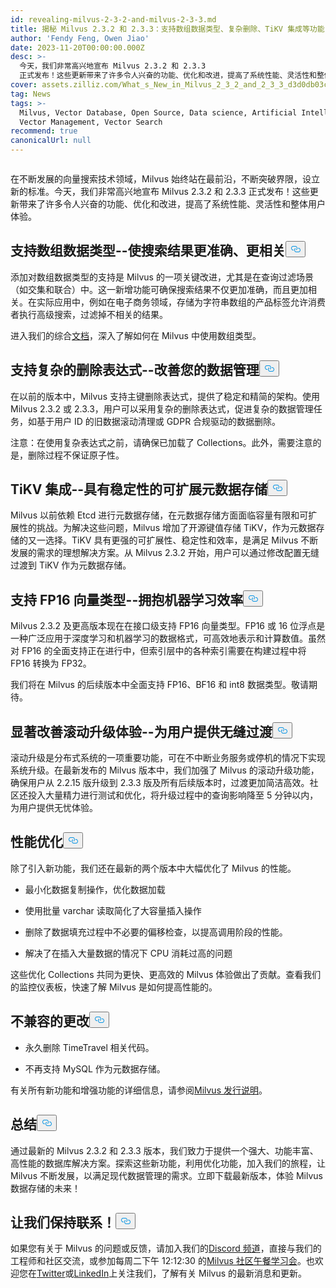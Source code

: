 ```yaml
---
id: revealing-milvus-2-3-2-and-milvus-2-3-3.md
title: 揭秘 Milvus 2.3.2 和 2.3.3：支持数组数据类型、复杂删除、TiKV 集成等功能
author: 'Fendy Feng, Owen Jiao'
date: 2023-11-20T00:00:00.000Z
desc: >-
  今天，我们非常高兴地宣布 Milvus 2.3.2 和 2.3.3
  正式发布！这些更新带来了许多令人兴奋的功能、优化和改进，提高了系统性能、灵活性和整体用户体验。
cover: assets.zilliz.com/What_s_New_in_Milvus_2_3_2_and_2_3_3_d3d0db03c3.png
tag: News
tags: >-
  Milvus, Vector Database, Open Source, Data science, Artificial Intelligence,
  Vector Management, Vector Search
recommend: true
canonicalUrl: null
---
```

<p>
  <span class="img-wrapper">
    <img translate="no" src="https://assets.zilliz.com/What_s_New_in_Milvus_2_3_2_and_2_3_3_d3d0db03c3.png" alt="" class="doc-image" id="" />
    <span></span>
  </span>
</p>
<p>在不断发展的向量搜索技术领域，Milvus 始终站在最前沿，不断突破界限，设立新的标准。今天，我们非常高兴地宣布 Milvus 2.3.2 和 2.3.3 正式发布！这些更新带来了许多令人兴奋的功能、优化和改进，提高了系统性能、灵活性和整体用户体验。</p>
<h2 id="Support-for-Array-data-types---making-search-results-more-accurate-and-relevant" class="common-anchor-header">支持数组数据类型--使搜索结果更准确、更相关<button data-href="#Support-for-Array-data-types---making-search-results-more-accurate-and-relevant" class="anchor-icon" translate="no">
      <svg translate="no"
        aria-hidden="true"
        focusable="false"
        height="20"
        version="1.1"
        viewBox="0 0 16 16"
        width="16"
      >
        <path
          fill="#0092E4"
          fill-rule="evenodd"
          d="M4 9h1v1H4c-1.5 0-3-1.69-3-3.5S2.55 3 4 3h4c1.45 0 3 1.69 3 3.5 0 1.41-.91 2.72-2 3.25V8.59c.58-.45 1-1.27 1-2.09C10 5.22 8.98 4 8 4H4c-.98 0-2 1.22-2 2.5S3 9 4 9zm9-3h-1v1h1c1 0 2 1.22 2 2.5S13.98 12 13 12H9c-.98 0-2-1.22-2-2.5 0-.83.42-1.64 1-2.09V6.25c-1.09.53-2 1.84-2 3.25C6 11.31 7.55 13 9 13h4c1.45 0 3-1.69 3-3.5S14.5 6 13 6z"
        ></path>
      </svg>
    </button></h2><p>添加对数组数据类型的支持是 Milvus 的一项关键改进，尤其是在查询过滤场景（如交集和联合）中。这一新增功能可确保搜索结果不仅更加准确，而且更加相关。在实际应用中，例如在电子商务领域，存储为字符串数组的产品标签允许消费者执行高级搜索，过滤掉不相关的结果。</p>
<p>进入我们的综合<a href="https://milvus.io/docs/array_data_type.md">文档</a>，深入了解如何在 Milvus 中使用数组类型。</p>
<h2 id="Support-for-complex-delete-expressions---improving-your-data-management" class="common-anchor-header">支持复杂的删除表达式--改善您的数据管理<button data-href="#Support-for-complex-delete-expressions---improving-your-data-management" class="anchor-icon" translate="no">
      <svg translate="no"
        aria-hidden="true"
        focusable="false"
        height="20"
        version="1.1"
        viewBox="0 0 16 16"
        width="16"
      >
        <path
          fill="#0092E4"
          fill-rule="evenodd"
          d="M4 9h1v1H4c-1.5 0-3-1.69-3-3.5S2.55 3 4 3h4c1.45 0 3 1.69 3 3.5 0 1.41-.91 2.72-2 3.25V8.59c.58-.45 1-1.27 1-2.09C10 5.22 8.98 4 8 4H4c-.98 0-2 1.22-2 2.5S3 9 4 9zm9-3h-1v1h1c1 0 2 1.22 2 2.5S13.98 12 13 12H9c-.98 0-2-1.22-2-2.5 0-.83.42-1.64 1-2.09V6.25c-1.09.53-2 1.84-2 3.25C6 11.31 7.55 13 9 13h4c1.45 0 3-1.69 3-3.5S14.5 6 13 6z"
        ></path>
      </svg>
    </button></h2><p>在以前的版本中，Milvus 支持主键删除表达式，提供了稳定和精简的架构。使用 Milvus 2.3.2 或 2.3.3，用户可以采用复杂的删除表达式，促进复杂的数据管理任务，如基于用户 ID 的旧数据滚动清理或 GDPR 合规驱动的数据删除。</p>
<p>注意：在使用复杂表达式之前，请确保已加载了 Collections。此外，需要注意的是，删除过程不保证原子性。</p>
<h2 id="TiKV-integration---scalable-metadata-storage-with-stability" class="common-anchor-header">TiKV 集成--具有稳定性的可扩展元数据存储<button data-href="#TiKV-integration---scalable-metadata-storage-with-stability" class="anchor-icon" translate="no">
      <svg translate="no"
        aria-hidden="true"
        focusable="false"
        height="20"
        version="1.1"
        viewBox="0 0 16 16"
        width="16"
      >
        <path
          fill="#0092E4"
          fill-rule="evenodd"
          d="M4 9h1v1H4c-1.5 0-3-1.69-3-3.5S2.55 3 4 3h4c1.45 0 3 1.69 3 3.5 0 1.41-.91 2.72-2 3.25V8.59c.58-.45 1-1.27 1-2.09C10 5.22 8.98 4 8 4H4c-.98 0-2 1.22-2 2.5S3 9 4 9zm9-3h-1v1h1c1 0 2 1.22 2 2.5S13.98 12 13 12H9c-.98 0-2-1.22-2-2.5 0-.83.42-1.64 1-2.09V6.25c-1.09.53-2 1.84-2 3.25C6 11.31 7.55 13 9 13h4c1.45 0 3-1.69 3-3.5S14.5 6 13 6z"
        ></path>
      </svg>
    </button></h2><p>Milvus 以前依赖 Etcd 进行元数据存储，在元数据存储方面面临容量有限和可扩展性的挑战。为解决这些问题，Milvus 增加了开源键值存储 TiKV，作为元数据存储的又一选择。TiKV 具有更强的可扩展性、稳定性和效率，是满足 Milvus 不断发展的需求的理想解决方案。从 Milvus 2.3.2 开始，用户可以通过修改配置无缝过渡到 TiKV 作为元数据存储。</p>
<h2 id="Support-for-FP16-vector-type---embracing-machine-learning-efficiency" class="common-anchor-header">支持 FP16 向量类型--拥抱机器学习效率<button data-href="#Support-for-FP16-vector-type---embracing-machine-learning-efficiency" class="anchor-icon" translate="no">
      <svg translate="no"
        aria-hidden="true"
        focusable="false"
        height="20"
        version="1.1"
        viewBox="0 0 16 16"
        width="16"
      >
        <path
          fill="#0092E4"
          fill-rule="evenodd"
          d="M4 9h1v1H4c-1.5 0-3-1.69-3-3.5S2.55 3 4 3h4c1.45 0 3 1.69 3 3.5 0 1.41-.91 2.72-2 3.25V8.59c.58-.45 1-1.27 1-2.09C10 5.22 8.98 4 8 4H4c-.98 0-2 1.22-2 2.5S3 9 4 9zm9-3h-1v1h1c1 0 2 1.22 2 2.5S13.98 12 13 12H9c-.98 0-2-1.22-2-2.5 0-.83.42-1.64 1-2.09V6.25c-1.09.53-2 1.84-2 3.25C6 11.31 7.55 13 9 13h4c1.45 0 3-1.69 3-3.5S14.5 6 13 6z"
        ></path>
      </svg>
    </button></h2><p>Milvus 2.3.2 及更高版本现在在接口级支持 FP16 向量类型。FP16 或 16 位浮点是一种广泛应用于深度学习和机器学习的数据格式，可高效地表示和计算数值。虽然对 FP16 的全面支持正在进行中，但索引层中的各种索引需要在构建过程中将 FP16 转换为 FP32。</p>
<p>我们将在 Milvus 的后续版本中全面支持 FP16、BF16 和 int8 数据类型。敬请期待。</p>
<h2 id="Significant-improvement-in-the-rolling-upgrade-experience---seamless-transition-for-users" class="common-anchor-header">显著改善滚动升级体验--为用户提供无缝过渡<button data-href="#Significant-improvement-in-the-rolling-upgrade-experience---seamless-transition-for-users" class="anchor-icon" translate="no">
      <svg translate="no"
        aria-hidden="true"
        focusable="false"
        height="20"
        version="1.1"
        viewBox="0 0 16 16"
        width="16"
      >
        <path
          fill="#0092E4"
          fill-rule="evenodd"
          d="M4 9h1v1H4c-1.5 0-3-1.69-3-3.5S2.55 3 4 3h4c1.45 0 3 1.69 3 3.5 0 1.41-.91 2.72-2 3.25V8.59c.58-.45 1-1.27 1-2.09C10 5.22 8.98 4 8 4H4c-.98 0-2 1.22-2 2.5S3 9 4 9zm9-3h-1v1h1c1 0 2 1.22 2 2.5S13.98 12 13 12H9c-.98 0-2-1.22-2-2.5 0-.83.42-1.64 1-2.09V6.25c-1.09.53-2 1.84-2 3.25C6 11.31 7.55 13 9 13h4c1.45 0 3-1.69 3-3.5S14.5 6 13 6z"
        ></path>
      </svg>
    </button></h2><p>滚动升级是分布式系统的一项重要功能，可在不中断业务服务或停机的情况下实现系统升级。在最新发布的 Milvus 版本中，我们加强了 Milvus 的滚动升级功能，确保用户从 2.2.15 版升级到 2.3.3 版及所有后续版本时，过渡更加简洁高效。社区还投入大量精力进行测试和优化，将升级过程中的查询影响降至 5 分钟以内，为用户提供无忧体验。</p>
<h2 id="Performance-optimization" class="common-anchor-header">性能优化<button data-href="#Performance-optimization" class="anchor-icon" translate="no">
      <svg translate="no"
        aria-hidden="true"
        focusable="false"
        height="20"
        version="1.1"
        viewBox="0 0 16 16"
        width="16"
      >
        <path
          fill="#0092E4"
          fill-rule="evenodd"
          d="M4 9h1v1H4c-1.5 0-3-1.69-3-3.5S2.55 3 4 3h4c1.45 0 3 1.69 3 3.5 0 1.41-.91 2.72-2 3.25V8.59c.58-.45 1-1.27 1-2.09C10 5.22 8.98 4 8 4H4c-.98 0-2 1.22-2 2.5S3 9 4 9zm9-3h-1v1h1c1 0 2 1.22 2 2.5S13.98 12 13 12H9c-.98 0-2-1.22-2-2.5 0-.83.42-1.64 1-2.09V6.25c-1.09.53-2 1.84-2 3.25C6 11.31 7.55 13 9 13h4c1.45 0 3-1.69 3-3.5S14.5 6 13 6z"
        ></path>
      </svg>
    </button></h2><p>除了引入新功能，我们还在最新的两个版本中大幅优化了 Milvus 的性能。</p>
<ul>
<li><p>最小化数据复制操作，优化数据加载</p></li>
<li><p>使用批量 varchar 读取简化了大容量插入操作</p></li>
<li><p>删除了数据填充过程中不必要的偏移检查，以提高调用阶段的性能。</p></li>
<li><p>解决了在插入大量数据的情况下 CPU 消耗过高的问题</p></li>
</ul>
<p>这些优化 Collections 共同为更快、更高效的 Milvus 体验做出了贡献。查看我们的监控仪表板，快速了解 Milvus 是如何提高性能的。</p>
<h2 id="Incompatible-changes" class="common-anchor-header">不兼容的更改<button data-href="#Incompatible-changes" class="anchor-icon" translate="no">
      <svg translate="no"
        aria-hidden="true"
        focusable="false"
        height="20"
        version="1.1"
        viewBox="0 0 16 16"
        width="16"
      >
        <path
          fill="#0092E4"
          fill-rule="evenodd"
          d="M4 9h1v1H4c-1.5 0-3-1.69-3-3.5S2.55 3 4 3h4c1.45 0 3 1.69 3 3.5 0 1.41-.91 2.72-2 3.25V8.59c.58-.45 1-1.27 1-2.09C10 5.22 8.98 4 8 4H4c-.98 0-2 1.22-2 2.5S3 9 4 9zm9-3h-1v1h1c1 0 2 1.22 2 2.5S13.98 12 13 12H9c-.98 0-2-1.22-2-2.5 0-.83.42-1.64 1-2.09V6.25c-1.09.53-2 1.84-2 3.25C6 11.31 7.55 13 9 13h4c1.45 0 3-1.69 3-3.5S14.5 6 13 6z"
        ></path>
      </svg>
    </button></h2><ul>
<li><p>永久删除 TimeTravel 相关代码。</p></li>
<li><p>不再支持 MySQL 作为元数据存储。</p></li>
</ul>
<p>有关所有新功能和增强功能的详细信息，请参阅<a href="https://milvus.io/docs/release_notes.md">Milvus 发行说明</a>。</p>
<h2 id="Conclusion" class="common-anchor-header">总结<button data-href="#Conclusion" class="anchor-icon" translate="no">
      <svg translate="no"
        aria-hidden="true"
        focusable="false"
        height="20"
        version="1.1"
        viewBox="0 0 16 16"
        width="16"
      >
        <path
          fill="#0092E4"
          fill-rule="evenodd"
          d="M4 9h1v1H4c-1.5 0-3-1.69-3-3.5S2.55 3 4 3h4c1.45 0 3 1.69 3 3.5 0 1.41-.91 2.72-2 3.25V8.59c.58-.45 1-1.27 1-2.09C10 5.22 8.98 4 8 4H4c-.98 0-2 1.22-2 2.5S3 9 4 9zm9-3h-1v1h1c1 0 2 1.22 2 2.5S13.98 12 13 12H9c-.98 0-2-1.22-2-2.5 0-.83.42-1.64 1-2.09V6.25c-1.09.53-2 1.84-2 3.25C6 11.31 7.55 13 9 13h4c1.45 0 3-1.69 3-3.5S14.5 6 13 6z"
        ></path>
      </svg>
    </button></h2><p>通过最新的 Milvus 2.3.2 和 2.3.3 版本，我们致力于提供一个强大、功能丰富、高性能的数据库解决方案。探索这些新功能，利用优化功能，加入我们的旅程，让 Milvus 不断发展，以满足现代数据管理的需求。立即下载最新版本，体验 Milvus 数据存储的未来！</p>
<h2 id="Let’s-keep-in-touch" class="common-anchor-header">让我们保持联系！<button data-href="#Let’s-keep-in-touch" class="anchor-icon" translate="no">
      <svg translate="no"
        aria-hidden="true"
        focusable="false"
        height="20"
        version="1.1"
        viewBox="0 0 16 16"
        width="16"
      >
        <path
          fill="#0092E4"
          fill-rule="evenodd"
          d="M4 9h1v1H4c-1.5 0-3-1.69-3-3.5S2.55 3 4 3h4c1.45 0 3 1.69 3 3.5 0 1.41-.91 2.72-2 3.25V8.59c.58-.45 1-1.27 1-2.09C10 5.22 8.98 4 8 4H4c-.98 0-2 1.22-2 2.5S3 9 4 9zm9-3h-1v1h1c1 0 2 1.22 2 2.5S13.98 12 13 12H9c-.98 0-2-1.22-2-2.5 0-.83.42-1.64 1-2.09V6.25c-1.09.53-2 1.84-2 3.25C6 11.31 7.55 13 9 13h4c1.45 0 3-1.69 3-3.5S14.5 6 13 6z"
        ></path>
      </svg>
    </button></h2><p>如果您有关于 Milvus 的问题或反馈，请加入我们的<a href="https://discord.com/invite/8uyFbECzPX">Discord 频道</a>，直接与我们的工程师和社区交流，或参加每周二下午 12:12:30 的<a href="https://discord.com/invite/RjNbk8RR4f">Milvus 社区午餐学习会</a>。也欢迎您在<a href="https://twitter.com/milvusio">Twitter</a>或<a href="https://www.linkedin.com/company/the-milvus-project">LinkedIn</a>上关注我们，了解有关 Milvus 的最新消息和更新。</p>
